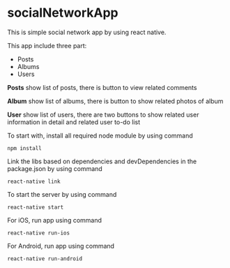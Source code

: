 # socialNetworkApp
This is simple social network app by using react native.

This app include three part: 
- Posts
- Albums
- Users

**Posts** 
show list of posts, there is button to view related comments

**Album** 
show list of albums, there is button to show related photos of album

**User** 
show list of users, there are two buttons to show related user information in detail and related user to-do list

To start with, install all required node module by using command

```
npm install
```

Link the libs based on dependencies and devDependencies in the package.json by using command

```
react-native link
```
To start the server by using command

```
react-native start
```

For iOS, run app using command
```
react-native run-ios
```

For Android, run app using command
```
react-native run-android
```
